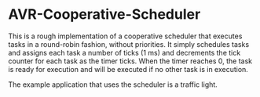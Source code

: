 # AVR-Cooperative-Scheduler

This is a rough implementation of a cooperative scheduler that executes tasks in a round-robin fashion, without priorities. It simply schedules tasks and assigns each task a number of ticks (1 ms) and decrements the tick counter for each task as the timer ticks. When the timer reaches 0, the task is ready for execution and will be executed if no other task is in execution.

The example application that uses the scheduler is a traffic light.
